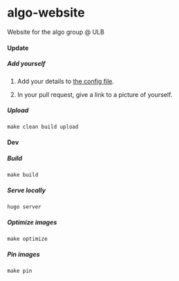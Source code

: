 # algo-website
Website for the algo group @ ULB

#### Update

##### Add yourself

 1. Add your details to
[the config file](https://github.com/aureooms-ulb/algo-website/blob/master/config.yml).

 2. In your pull request, give a link to a picture of yourself.

##### Upload
```console
make clean build upload
```

#### Dev

##### Build
```console
make build
```

##### Serve locally
```console
hugo server
```

##### Optimize images
```console
make optimize
```

##### Pin images
```console
make pin
```
